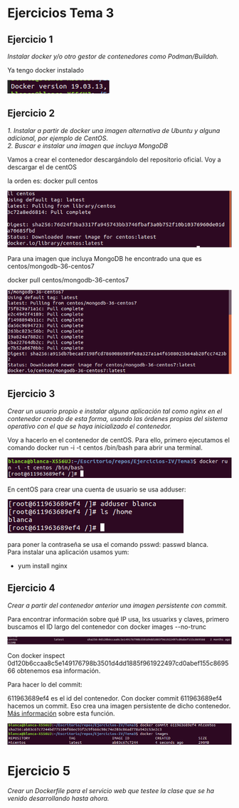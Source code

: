 # Ejercicios Tema 3

## Ejercicio 1

*Instalar docker y/o otro gestor de contenedores como Podman/Buildah.*

Ya tengo docker instalado

![docker](img/docker_instalado.png)

## Ejercicio 2

*1. Instalar a partir de docker una imagen alternativa de Ubuntu y alguna adicional, por ejemplo de CentOS.  
2. Buscar e instalar una imagen que incluya MongoDB*


Vamos a crear el contenedor descargándolo del repositorio oficial. Voy a descargar el de centOS

la orden es: docker pull centos

![centos](img/descarga_centos.png)

Para una imagen que incluya MongoDB he encontrado una que es centos/mongodb-36-centos7

docker pull centos/mongodb-36-centos7

![mongodb](img/descarga_mongo.png)

## Ejercicio 3

*Crear un usuario propio e instalar alguna aplicación tal como nginx en el contenedor creado de esta forma, usando las órdenes propias del sistema operativo con el que se haya inicializado el contenedor.*

Voy a hacerlo en el contenedor de centOS. Para ello, primero ejecutamos el comando docker run -i -t centos /bin/bash para abrir una terminal. 

![centos](img/centos_terminal.png)

En centOS para crear una cuenta de usuario se usa adduser:

![adduser](img/adduser.png)

para poner la contraseña se usa el comando psswd:
passwd blanca.  
Para instalar una aplicación usamos yum:
- yum install nginx


## Ejercicio 4

*Crear a partir del contenedor anterior una imagen persistente con commit.*

Para encontrar información sobre qué IP usa, lxs usuarixs y claves, primero buscamos el ID largo del contenedor con docker images --no-trunc

![id](img/id_imagen.png)

Con docker inspect 0d120b6ccaa8c5e149176798b3501d4dd1885f961922497cd0abef155c869566 obtenemos esa información.  

Para hacer lo del commit:  

611963689ef4 es el id del contenedor. Con docker commit 611963689ef4 hacemos un commit. Eso crea una imagen persistente de dicho contenedor.  
[Más información](https://docs.docker.com/engine/reference/commandline/commit/) sobre esta función.  

![imagen](img/imagen.png)

# Ejercicio 5

*Crear un Dockerfile para el servicio web que testee la clase que se ha venido desarrollando hasta ahora.*